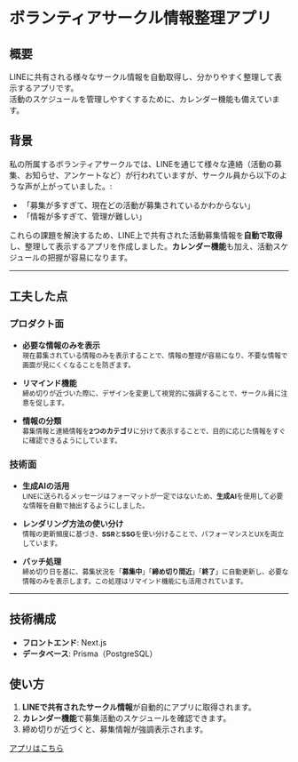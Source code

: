 # ボランティアサークル情報整理アプリ

## 概要
LINEに共有される様々なサークル情報を自動取得し、分かりやすく整理して表示するアプリです。  
活動のスケジュールを管理しやすくするために、カレンダー機能も備えています。  

## 背景
私の所属するボランティアサークルでは、LINEを通じて様々な連絡（活動の募集、お知らせ、アンケートなど）が行われていますが、サークル員から以下のような声が上がっていました。:
- 「募集が多すぎて、現在どの活動が募集されているかわからない」
- 「情報が多すぎて、管理が難しい」

これらの課題を解決するため、LINE上で共有された活動募集情報を**自動で取得**し、整理して表示するアプリを作成しました。**カレンダー機能**も加え、活動スケジュールの把握が容易になります。

---

## 工夫した点

### プロダクト面

- <span style="font-size: 14px;">**必要な情報のみを表示**</span>  
  <span style="font-size: 12px;">現在募集されている情報のみを表示することで、情報の整理が容易になり、不要な情報で画面が見にくくなることを防ぎます。</span>

- <span style="font-size: 14px;">**リマインド機能**</span>  
  <span style="font-size: 12px;">締め切りが近づいた際に、デザインを変更して視覚的に強調することで、サークル員に注意を促します。</span>

- <span style="font-size: 14px;">**情報の分類**</span>  
  <span style="font-size: 12px;">募集情報と連絡情報を**2つのカテゴリ**に分けて表示することで、目的に応じた情報をすぐに確認できるようにしています。</span>

### 技術面

- <span style="font-size: 14px;">**生成AIの活用**</span>  
  <span style="font-size: 12px;">LINEに送られるメッセージはフォーマットが一定ではないため、**生成AI**を使用して必要な情報を自動で抽出するようにしました。</span>

- <span style="font-size: 14px;">**レンダリング方法の使い分け**</span>  
  <span style="font-size: 12px;">情報の更新頻度に基づき、**SSR**と**SSG**を使い分けることで、パフォーマンスとUXを両立しています。</span>

- <span style="font-size: 14px;">**バッチ処理**</span>  
  <span style="font-size: 12px;">締め切り日を基に、募集状況を「**募集中**」「**締め切り間近**」「**終了**」に自動更新し、必要な情報のみを表示します。この処理はリマインド機能にも活用されています。</span>



---

## 技術構成
- **フロントエンド**: Next.js
- **データベース**: Prisma（PostgreSQL）

## 使い方
1. **LINEで共有されたサークル情報**が自動的にアプリに取得されます。
2. **カレンダー機能**で募集活動のスケジュールを確認できます。
3. 締め切りが近づくと、募集情報が強調表示されます。

[アプリはこちら](https://asuvid.vercel.app/)
